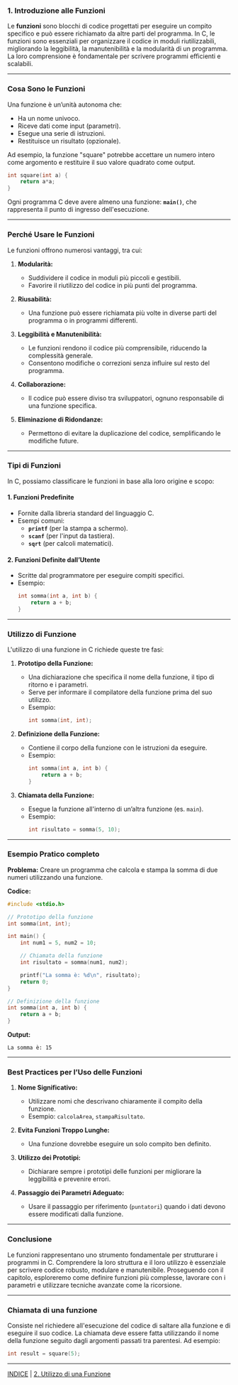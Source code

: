 ### **1. Introduzione alle Funzioni**

Le **funzioni** sono blocchi di codice progettati per eseguire un compito specifico e può essere richiamato da altre parti del programma. In C, le funzioni sono essenziali per organizzare il codice in moduli riutilizzabili, migliorando la leggibilità, la manutenibilità e la modularità di un programma. La loro comprensione è fondamentale per scrivere programmi efficienti e scalabili.

---

### **Cosa Sono le Funzioni**
Una funzione è un’unità autonoma che:
- Ha un nome univoco.
- Riceve dati come input (parametri).
- Esegue una serie di istruzioni.
- Restituisce un risultato (opzionale).

Ad esempio, la funzione "square" potrebbe accettare un numero intero come argomento e restituire il suo valore quadrato come output. 
  ```c
  int square(int a) {
      return a*a;
  }
  ```

Ogni programma C deve avere almeno una funzione: **`main()`**, che rappresenta il punto di ingresso dell'esecuzione.

---

### **Perché Usare le Funzioni**
Le funzioni offrono numerosi vantaggi, tra cui:

1. **Modularità:**
   - Suddividere il codice in moduli più piccoli e gestibili.
   - Favorire il riutilizzo del codice in più punti del programma.

2. **Riusabilità:**
   - Una funzione può essere richiamata più volte in diverse parti del programma o in programmi differenti.

3. **Leggibilità e Manutenibilità:**
   - Le funzioni rendono il codice più comprensibile, riducendo la complessità generale.
   - Consentono modifiche o correzioni senza influire sul resto del programma.

4. **Collaborazione:**
   - Il codice può essere diviso tra sviluppatori, ognuno responsabile di una funzione specifica.

5. **Eliminazione di Ridondanze:**
   - Permettono di evitare la duplicazione del codice, semplificando le modifiche future.

---

### **Tipi di Funzioni**
In C, possiamo classificare le funzioni in base alla loro origine e scopo:

#### **1. Funzioni Predefinite**
- Fornite dalla libreria standard del linguaggio C.
- Esempi comuni:
  - **`printf`** (per la stampa a schermo).
  - **`scanf`** (per l'input da tastiera).
  - **`sqrt`** (per calcoli matematici).

#### **2. Funzioni Definite dall’Utente**
- Scritte dal programmatore per eseguire compiti specifici.
- Esempio:
  ```c
  int somma(int a, int b) {
      return a + b;
  }
  ```

---

### **Utilizzo di Funzione**
L'utilizzo di una funzione in C richiede queste tre fasi:

1. **Prototipo della Funzione:**
   - Una dichiarazione che specifica il nome della funzione, il tipo di ritorno e i parametri.
   - Serve per informare il compilatore della funzione prima del suo utilizzo.
   - Esempio:
     ```c
     int somma(int, int);
     ```

2. **Definizione della Funzione:**
   - Contiene il corpo della funzione con le istruzioni da eseguire.
   - Esempio:
     ```c
     int somma(int a, int b) {
         return a + b;
     }
     ```

3. **Chiamata della Funzione:**
   - Esegue la funzione all'interno di un’altra funzione (es. `main`).
   - Esempio:
     ```c
     int risultato = somma(5, 10);
     ```

---

### **Esempio Pratico completo**
**Problema:** Creare un programma che calcola e stampa la somma di due numeri utilizzando una funzione.

**Codice:**
```c
#include <stdio.h>

// Prototipo della funzione
int somma(int, int);

int main() {
    int num1 = 5, num2 = 10;

    // Chiamata della funzione
    int risultato = somma(num1, num2);

    printf("La somma è: %d\n", risultato);
    return 0;
}

// Definizione della funzione
int somma(int a, int b) {
    return a + b;
}
```

**Output:**
```
La somma è: 15
```

---

### **Best Practices per l’Uso delle Funzioni**
1. **Nome Significativo:**
   - Utilizzare nomi che descrivano chiaramente il compito della funzione.
   - Esempio: `calcolaArea`, `stampaRisultato`.

2. **Evita Funzioni Troppo Lunghe:**
   - Una funzione dovrebbe eseguire un solo compito ben definito.

3. **Utilizzo dei Prototipi:**
   - Dichiarare sempre i prototipi delle funzioni per migliorare la leggibilità e prevenire errori.

4. **Passaggio dei Parametri Adeguato:**
   - Usare il passaggio per riferimento (`puntatori`) quando i dati devono essere modificati dalla funzione.

---

### **Conclusione**
Le funzioni rappresentano uno strumento fondamentale per strutturare i programmi in C. Comprendere la loro struttura e il loro utilizzo è essenziale per scrivere codice robusto, modulare e manutenibile. Proseguendo con il capitolo, esploreremo come definire funzioni più complesse, lavorare con i parametri e utilizzare tecniche avanzate come la ricorsione.

--- 

### **Chiamata di una funzione**
Consiste nel richiedere all'esecuzione del codice di saltare alla funzione e di eseguire il suo codice. La chiamata deve essere fatta utilizzando il nome della funzione seguito dagli argomenti passati tra parentesi. Ad esempio:

```c
int result = square(5);
```

--- 

[INDICE](README.md) | [2. Utilizzo di una Funzione](<02. Utilizzo di una Funzione.md>)